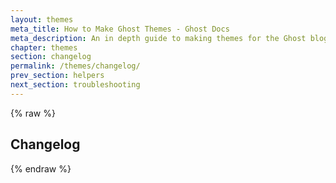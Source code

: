 ```yaml
---
layout: themes
meta_title: How to Make Ghost Themes - Ghost Docs
meta_description: An in depth guide to making themes for the Ghost blogging platform. Everything you need to know to build themes for Ghost.
chapter: themes
section: changelog
permalink: /themes/changelog/
prev_section: helpers
next_section: troubleshooting
---
```


{% raw %}

##  Changelog


{% endraw %}